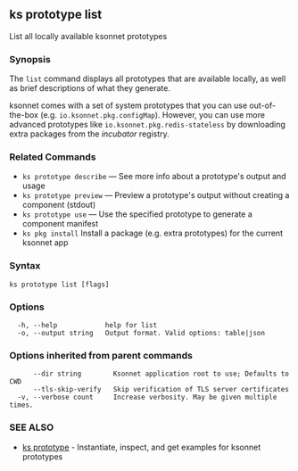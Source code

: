 ## ks prototype list

List all locally available ksonnet prototypes

### Synopsis


The `list` command displays all prototypes that are available locally, as
well as brief descriptions of what they generate.

ksonnet comes with a set of system prototypes that you can use out-of-the-box
(e.g. `io.ksonnet.pkg.configMap`). However, you can use more advanced
prototypes like `io.ksonnet.pkg.redis-stateless` by downloading extra packages
from the *incubator* registry.

### Related Commands

* `ks prototype describe` — See more info about a prototype's output and usage
* `ks prototype preview` — Preview a prototype's output without creating a component (stdout)
* `ks prototype use` — Use the specified prototype to generate a component manifest
* `ks pkg install` Install a package (e.g. extra prototypes) for the current ksonnet app

### Syntax


```
ks prototype list [flags]
```

### Options

```
  -h, --help            help for list
  -o, --output string   Output format. Valid options: table|json
```

### Options inherited from parent commands

```
      --dir string        Ksonnet application root to use; Defaults to CWD
      --tls-skip-verify   Skip verification of TLS server certificates
  -v, --verbose count     Increase verbosity. May be given multiple times.
```

### SEE ALSO

* [ks prototype](ks_prototype.md)	 - Instantiate, inspect, and get examples for ksonnet prototypes

